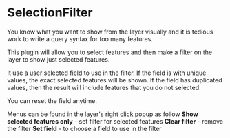 # SelectionFilter
 You know what you want to show from the layer visually and it is tedious work to write a query syntax for too many features.

 This plugin will allow you to select features and then make a filter on the layer to show just selected features.
 
 It use a user selected field to use in the filter. If the field is with unique values, the exact selected features will be shown. If the field has duplicated values, then the result will include features that you do not selected.

 You can reset the field anytime.

Menus can be found in the layer's right click popup as follow
   **Show selected features only** - set filter for selected features
   **Clear filter** - remove the filter
   **Set field** - to choose a field to use in the filter
